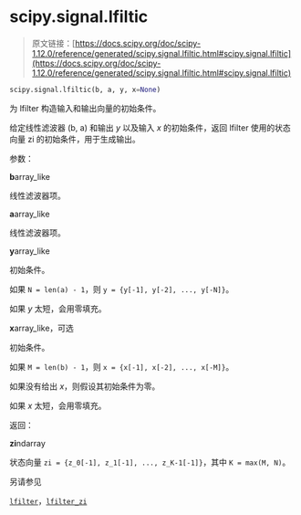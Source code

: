 # scipy.signal.lfiltic

> 原文链接：[https://docs.scipy.org/doc/scipy-1.12.0/reference/generated/scipy.signal.lfiltic.html#scipy.signal.lfiltic](https://docs.scipy.org/doc/scipy-1.12.0/reference/generated/scipy.signal.lfiltic.html#scipy.signal.lfiltic)

```py
scipy.signal.lfiltic(b, a, y, x=None)
```

为 lfilter 构造输入和输出向量的初始条件。

给定线性滤波器 (b, a) 和输出 *y* 以及输入 *x* 的初始条件，返回 lfilter 使用的状态向量 zi 的初始条件，用于生成输出。

参数：

**b**array_like

线性滤波器项。

**a**array_like

线性滤波器项。

**y**array_like

初始条件。

如果 `N = len(a) - 1`，则 `y = {y[-1], y[-2], ..., y[-N]}`。

如果 *y* 太短，会用零填充。

**x**array_like，可选

初始条件。

如果 `M = len(b) - 1`，则 `x = {x[-1], x[-2], ..., x[-M]}`。

如果没有给出 *x*，则假设其初始条件为零。

如果 *x* 太短，会用零填充。

返回：

**zi**ndarray

状态向量 `zi = {z_0[-1], z_1[-1], ..., z_K-1[-1]}`，其中 `K = max(M, N)`。

另请参见

[`lfilter`](scipy.signal.lfilter.html#scipy.signal.lfilter "scipy.signal.lfilter")，[`lfilter_zi`](scipy.signal.lfilter_zi.html#scipy.signal.lfilter_zi "scipy.signal.lfilter_zi")
